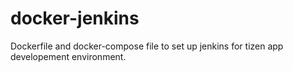 # docker-jenkins

Dockerfile and docker-compose file to set up jenkins for tizen app developement environment.
